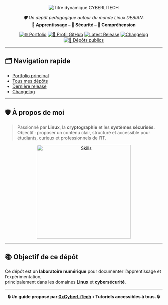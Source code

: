 <div align="center">

<img src="https://readme-typing-svg.herokuapp.com?font=JetBrains+Mono&size=50&duration=6000&pause=1000000000&color=FF0048&center=true&vCenter=true&width=1100&lines=%3ECYBERLITECH_" alt="Titre dynamique CYBERLITECH" />

<p>
  <em>🛡️ Un dépôt pédagogique autour du monde Linux DEBIAN.</em><br>
  <b>📘 Apprentissage – 🔐 Sécurité – 🧠 Compréhension</b>
</p>

[![🌐 Portfolio](https://img.shields.io/badge/Portfolio-0xCyberLiTech-181717?logo=github&style=flat-square)](https://0xcyberlitech.github.io/)
[![🔗 Profil GitHub](https://img.shields.io/badge/Profil-GitHub-181717?logo=github&style=flat-square)](https://github.com/0xCyberLiTech)
[![Latest Release](https://img.shields.io/github/v/release/0xCyberLiTech/0xcyberlitech?label=version)](https://github.com/0xCyberLiTech/0xcyberlitech/releases/latest)
[![Changelog](https://img.shields.io/badge/📄%20CHANGELOG-0xcyberlitech-blue)](https://github.com/0xCyberLiTech/0xcyberlitech/blob/main/CHANGELOG.md)
[![📂 Dépôts publics](https://img.shields.io/badge/Dépôts-publics-blue?style=flat-square)](https://github.com/0xCyberLiTech?tab=repositories)

</div>

---

## 🗂️ Navigation rapide

- [Portfolio principal](https://0xcyberlitech.github.io/)
- [Tous mes dépôts](https://github.com/0xCyberLiTech?tab=repositories)
- [Dernière release](https://github.com/0xCyberLiTech/0xcyberlitech/releases/latest)
- [Changelog](https://github.com/0xCyberLiTech/0xcyberlitech/blob/main/CHANGELOG.md)

---

## 🛡️ À propos de moi

> Passionné par **Linux**, la **cryptographie** et les **systèmes sécurisés**.  
> Objectif : proposer un contenu clair, structuré et accessible pour étudiants, curieux et professionnels de l’IT.

<p align="center">
  <img src="https://skillicons.dev/icons?i=linux,debian,bash,docker,nginx,git,vim" alt="Skills" width="300">
</p>

---

## 📚 Objectif de ce dépôt

Ce dépôt est un **laboratoire numérique** pour documenter l’apprentissage et l’expérimentation,  
principalement dans les domaines **Linux** et **cybersécurité**.

---

<p align="center">
  <b>🔒 Un guide proposé par <a href="https://github.com/0xCyberLiTech">0xCyberLiTech</a> • Tutoriels accessibles à tous. 🔒</b>
</p>

